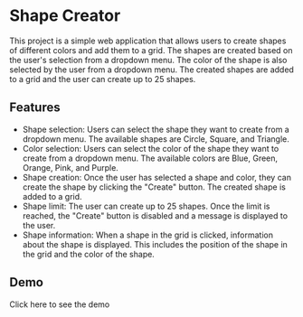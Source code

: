 # Shape Creator

This project is a simple web application that allows users to create shapes of different colors and add them to a grid. The shapes are created based on the user's selection from a dropdown menu. The color of the shape is also selected by the user from a dropdown menu. The created shapes are added to a grid and the user can create up to 25 shapes.

## Features

  - Shape selection: Users can select the shape they want to create from a dropdown menu. The available shapes are Circle, Square, and Triangle.
  - Color selection: Users can select the color of the shape they want to create from a dropdown menu. The available colors are Blue, Green, Orange, Pink, and Purple.
  - Shape creation: Once the user has selected a shape and color, they can create the shape by clicking the "Create" button. The created shape is added to a grid.
  - Shape limit: The user can create up to 25 shapes. Once the limit is reached, the "Create" button is disabled and a message is displayed to the user.
  - Shape information: When a shape in the grid is clicked, information about the shape is displayed. This includes the position of the shape in the grid and the color of the shape.

## Demo 

Click here to see the demo
